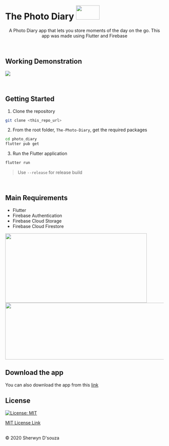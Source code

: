 # The Photo Diary <img src="https://mpng.subpng.com/20180703/evz/kisspng-camera-logo-photography-clip-art-5b3bccc7496876.4498270915306457033007.jpg" height="45" width="75"/>

<div style="text-align:center;">
  
A Photo Diary app that lets you store moments of the day on the go. This app was made using Flutter and Firebase

</div>
<br>

## Working Demonstration

![](Readme_requirements/Photo-Diary.gif)

<br>

## Getting Started

1. Clone the repository

```bash
git clone <this_repo_url>
```

2. From the root folder, `The-Photo-Diary`, get the required packages

```bash
cd photo_diary
flutter pub get
```

3. Run the Flutter application

```bash
flutter run
```

> Use `--release` for release build

<br>

## Main Requirements

<ul>
<li>Flutter</li>
<li>Firebase Authentication</li>
<li>Firebase Cloud Storage</li>
<li>Firebase Cloud Firestore</li>
</ul>

<img align="left" src="https://flutter.dev/images/flutter-logo-sharing.png" height="220px" width="450px"/>
<img src="https://firebase.google.com/images/brand-guidelines/logo-standard.png" height="180px" width="550px"/>

## Download the app

You can also download the app from this <a href="https://drive.google.com/file/d/1YcVPr8MuqSFQjZ9u2dh6r7fhCENepTx4/view?usp=sharing">link</a>

## License

[![License: MIT](https://img.shields.io/badge/License-MIT-yellow.svg)](https://opensource.org/licenses/MIT)

[MIT License Link](https://github.com/sherwyn11/The-Photo-Diary/blob/master/LICENSE)

<br>
© 2020 Sherwyn D'souza
